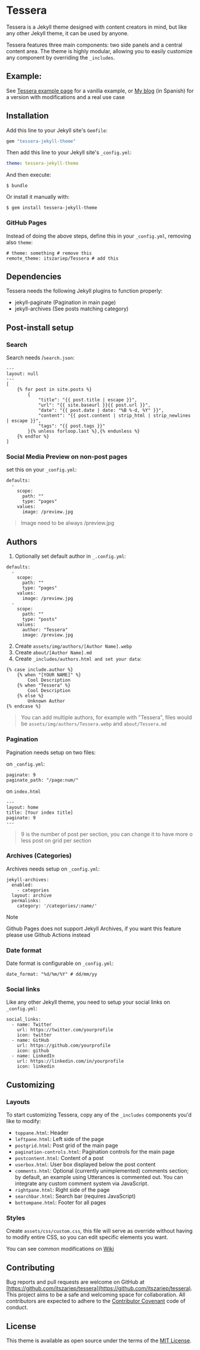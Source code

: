 # Tessera

Tessera is a Jekyll theme designed with content creators in mind, but like any other Jekyll theme, it can be used by anyone.

Tessera features three main components: two side panels and a central content area. The theme is highly modular, allowing you to easily customize any component by overriding the `_includes`.

## Example:

See [Tessera example page](https://itszariep.github.io/Tessera) for a vanilla example, or [My blog](https://itszariep.github.io/) (in Spanish) for a version with modifications and a real use case

## Installation

Add this line to your Jekyll site's `Gemfile`:

```ruby
gem "tessera-jekyll-theme"
```

Then add this line to your Jekyll site's `_config.yml`:

```yaml
theme: tessera-jekyll-theme
```

And then execute:

```
$ bundle
```

Or install it manually with:

```
$ gem install tessera-jekyll-theme
```

### GitHub Pages
Instead of doing the above steps, define this in your `_config.yml`, removing also `theme`:

```
# theme: something # remove this
remote_theme: itszariep/Tessera # add this
```


## Dependencies
Tessera needs the following Jekyll plugins to function properly:

  - jekyll-paginate (Pagination in main page)
  - jekyll-archives (See posts matching category)
  
  
## Post-install setup

### Search
Search needs /`search.json`:

```
---
layout: null
---
[
	{% for post in site.posts %}
		{
			"title": "{{ post.title | escape }}",
			"url": "{{ site.baseurl }}{{ post.url }}",
			"date": "{{ post.date | date: "%B %-d, %Y" }}",
			"content": "{{ post.content | strip_html | strip_newlines | escape }}",
			"tags": "{{ post.tags }}"
		}{% unless forloop.last %},{% endunless %}
	{% endfor %}
]
```

### Social Media Preview on non-post pages
set this on your `_config.yml`:
```
defaults:
  -
    scope:
      path: ""
      type: "pages"
    values:
      image: /preview.jpg
```

> Image need to be always /preview.jpg


## Authors

1.  Optionally set default author in `_.config.yml`:

```
defaults:
  - 
    scope:
      path: ""
      type: "pages"
    values:
      image: /preview.jpg
  -
    scope:
      path: ""
      type: "posts"
    values:
      author: "Tessera"
      image: /preview.jpg

```

2. Create `assets/img/authors/[Author Name].webp`
3. Create `about/[Author Name].md`
4. Create `_includes/authors.html and set your data`:

```
{% case include.author %}
	{% when "[YOUR NAME]" %}
		Cool Description
	{% when "Tessera" %}
		Cool Description
	{% else %}
		Unknown Author
{% endcase %}
```

> You can add multiple authors, for example with "Tessera", files would be `assets/img/authors/Tessera.webp` and `about/Tessera.md`

### Pagination
Pagination needs setup on two files:

on `_config.yml`:

```
paginate: 9
paginate_path: "/page:num/"
```

on `index.html`

```
---
layout: home
title: [Your index title]
paginate: 9
---
```

> 9 is the number of post per section, you can change it to have more o less post on grid per section


### Archives (Categories)
Archives needs setup on `_config.yml`:

```
jekyll-archives:
  enabled:
    - categories
  layout: archive
  permalinks:
    category: '/categories/:name/'
```

> [!NOTE]  
> Github Pages does not support Jekyll Archives, if you want this feature please use Github Actions instead

### Date format
Date format is configurable on `_config.yml`:

```
date_format: "%d/%m/%Y" # dd/mm/yy
```

### Social links
Like any other Jekyll theme, you need to setup your social links on `_config.yml`:

```
social_links:
  - name: Twitter
    url: https://twitter.com/yourprofile
    icon: twitter
  - name: GitHub
    url: https://github.com/yourprofile
    icon: github
  - name: LinkedIn
    url: https://linkedin.com/in/yourprofile
    icon: linkedin
```

## Customizing

### Layouts
To start customizing Tessera, copy any of the `_includes` components you'd like to modify:

* `toppane.html`: Header
* `leftpane.html`: Left side of the page
* `postgrid.html`: Post grid of the main page
* `pagination-controls.html`: Pagination controls for the main page
* `postcontent.html`: Content of a post
* `userbox.html`: User box displayed below the post content
* `comments.html`: Optional (currently unimplemented) comments section; by default, an example using Utterances is commented out. You can integrate any custom comment system via JavaScript.
* `rightpane.html`: Right side of the page
* `searchbar.html`: Search bar (requires JavaScript)
* `bottompane.html`: Footer for all pages

### Styles
Create `assets/css/custom.css`, this file will serve as override without having to modify entire CSS, so you can edit specific elements you want.

You can see common modifications on [Wiki](https://github.com/ItsZariep/Tessera/wiki/Common-modifications-and-additions:)

## Contributing

Bug reports and pull requests are welcome on GitHub at [https://github.com/itszariep/tessera](https://github.com/itszariep/tessera). This project aims to be a safe and welcoming space for collaboration. All contributors are expected to adhere to the [Contributor Covenant](https://www.contributor-covenant.org/) code of conduct.

## License

This theme is available as open source under the terms of the [MIT License](https://opensource.org/licenses/MIT).
